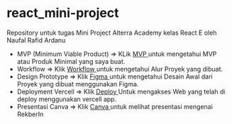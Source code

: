 # react_mini-project
Repository untuk tugas Mini Project Alterra Academy kelas React E oleh Naufal Rafid Ardanu

<ul>
    <li>MVP (Minimum Viable Product) => KLik <a href="https://docs.google.com/document/d/1ReuX9qh2QMs86oPQbpzM4KK8fOgkhDUA6AMkUUvti-w/edit?usp=sharing" target="_blank">MVP </a> untuk mengetahui MVP atau Produk Minimal yang saya buat.</li>
    <li>Workflow => Klik <a href="https://whimsical.com/workflow-mini-project-ardanu-TzUrGrAC34NegdqMTvWbJw" target="_blank">Workflow </a> untuk mengetahui Alur Proyek yang dibuat.</li>
    <li>Design Prototype => Klik <a href="https://www.figma.com/file/2l9Qbj3vHBZDnwAdaAGg4Q/Desain-Mini-Project-Ardanu?type=design&node-id=0%3A1&mode=design&t=2h9S2k0GwKPN2liD-1" target="_blank">Figma </a> untuk mengetahui Desain Awal dari Proyek yang dibuat menggunakan Figma.</li>
    <li>Deployment Vercell => Klik <a href="https://rekberin-delta.vercel.app" target="_blank">Deploy </a> Untuk mengakses Web yang telah di deploy menggunakan vercell app.</li>
    <li>Presentasi Canva => Klik <a href="https://www.canva.com/design/DAFydX7N3Gc/mQExLTgtDi95jB_7C0QU5g/edit?utm_content=DAFydX7N3Gc&utm_campaign=designshare&utm_medium=link2&utm_source=sharebutton" target="_blank">Canva </a> untuk melihat presentasi mengenai RekberIn</li>
</ul>